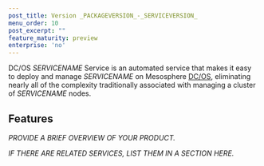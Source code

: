 ```yaml
---
post_title: Version _PACKAGEVERSION_-_SERVICEVERSION_
menu_order: 10
post_excerpt: ""
feature_maturity: preview
enterprise: 'no'
---
```


DC/OS _SERVICENAME_ Service is an automated service that makes it easy to deploy and manage _SERVICENAME_ on Mesosphere [DC/OS](https://mesosphere.com/product/), eliminating nearly all of the complexity traditionally associated with managing a cluster of _SERVICENAME_ nodes.

## Features

_PROVIDE A BRIEF OVERVIEW OF YOUR PRODUCT._

_IF THERE ARE RELATED SERVICES, LIST THEM IN A SECTION HERE._
